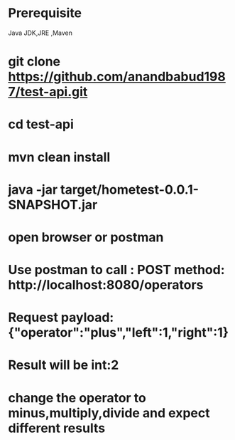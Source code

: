 # Prerequisite
Java JDK,JRE ,Maven

# git clone https://github.com/anandbabud1987/test-api.git
# cd test-api
# mvn clean install
# java -jar target/hometest-0.0.1-SNAPSHOT.jar
# open browser or postman
# Use postman to call : POST method:  http://localhost:8080/operators
# Request payload: {"operator":"plus","left":1,"right":1}
# Result will be int:2
# change the operator to minus,multiply,divide and expect different results


